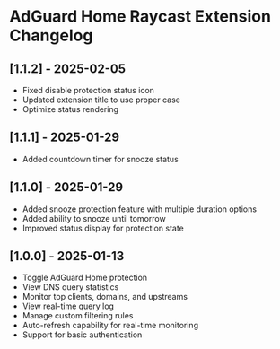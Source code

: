 # AdGuard Home Raycast Extension Changelog

## [1.1.2] - 2025-02-05

- Fixed disable protection status icon
- Updated extension title to use proper case
- Optimize status rendering

## [1.1.1] - 2025-01-29

- Added countdown timer for snooze status

## [1.1.0] - 2025-01-29

- Added snooze protection feature with multiple duration options
- Added ability to snooze until tomorrow
- Improved status display for protection state

## [1.0.0] - 2025-01-13

- Toggle AdGuard Home protection
- View DNS query statistics
- Monitor top clients, domains, and upstreams
- View real-time query log
- Manage custom filtering rules
- Auto-refresh capability for real-time monitoring
- Support for basic authentication 